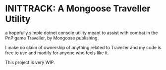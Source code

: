 
# INITTRACK: A Mongoose Traveller Utility

a hopefully simple dotnet console utility meant to assist with combat in the PnP game Traveller, by Mongoose publishing.

I make no claim of ownership of anything related to Traveller and my code is free to use and modify for anyone who feels like it. 

This project is very WIP.

